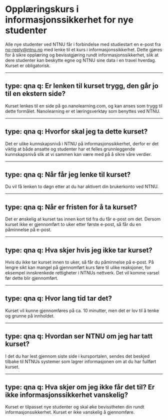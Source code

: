 # Opplæringskurs i informasjonssikkerhet for nye studenter 

Alle nye studenter ved NTNU får i forbindelse med studiestart en e-post fra no-reply@ntnu.no med lenke til et kurs i informasjonssikkerhet. Dette gjøres for å sikre opplæring og bevisstgjøring rundt informasjonssikkerhet, slik at dere studenter kan beskytte egne og NTNU sine data i en travel hverdag. Kurset er obligatorisk. 



 
---
type: qna
q: Er lenken til kurset trygg, den går jo til en ekstern side?  
---
Kurset lenkes til en side på go.nanolearning.com, og kan anses som trygg til dette formålet. Nanolearning er et læringsverktøy som benyttes ved NTNU.  


---
type: qna
q: Hvorfor skal jeg ta dette kurset?  
---
Det er ulike kunnskapsnivå i NTNU på informasjonssikkerhet, derfor er det viktig at både ansatte og studenter har et felles grunnleggende kunnskapsnivå slik at vi sammen kan være med på å sikre våre verdier.  


---
type: qna
q: Når får jeg lenke til kurset?  
---
Du vil få lenken to døgn etter at du har aktivert din brukerkonto ved NTNU. 


---
type: qna
q: Når er fristen for å ta kurset?   
---
Det er ønskelig at kurset tas innen kort tid fra du får e-post om det. Dersom kurset ikke er gjennomført to uker etter første e-post, så får du en påminnelse på e-post.   


---
type: qna
q: Hva skjer hvis jeg ikke tar kurset? 
---
Hvis du ikke tar kurset innen to uker, så får du påminnelse på e-post. På lengre sikt kan mangel på gjennomført kurs føre til ulike reaksjoner, for eksempel innskrenkede rettigheter i NTNUs nettverk. Det vil komme varsel før dette blir gjennomført.  


---
type: qna
q: Hvor lang tid tar det? 
---
Kurset vil kunne gjennomføres på ca. 10 minutter, men det er lov til å tenke og grunne på innholdet. 


---
type: qna
q: Hvordan ser NTNU om jeg har tatt kurset? 
---
I det du har lest gjennom siste side i kursportalen, sendes det beskjed tilbake til NTNUs systemer som lagrer informasjonen om at du har fullført kurset. 


---
type: qna
q: Hva skjer om jeg ikke får det til? Er ikke informasjonssikkerhet vanskelig? 
---
Kurset er tilpasset nye studenter og skal øke bevisstheten din rundt informasjonssikkerhet. Kurset er ikke vanskelig å gjennomføre. 